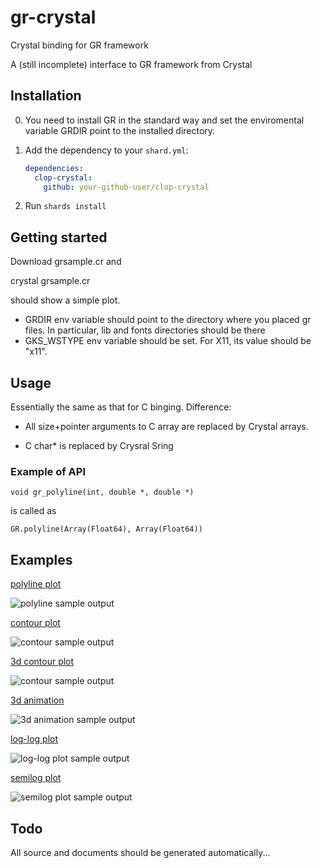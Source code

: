 # gr-crystal
Crystal binding for GR framework

A (still incomplete) interface to GR framework from Crystal


## Installation


0. You need to install GR in the standard way and set the enviromental variable GRDIR point to the installed directory.

1. Add the dependency to your `shard.yml`:

   ```yaml
   dependencies:
     clop-crystal:
       github: your-github-user/clop-crystal
   ```

2. Run `shards install`


## Getting started

Download grsample.cr and

   crystal grsample.cr

should show a simple plot.

* GRDIR env variable should point to the directory where you placed
  gr files. In particular,  lib and fonts directories should be there
* GKS_WSTYPE env variable should be set. For X11, its value should
  be "x11".
  

## Usage

Essentially the same as that for C binging. Difference:

* All size+pointer arguments to C array are replaced by  Crystal
  arrays.

* C char* is replaced by Crysral Sring

### Example of API

    void gr_polyline(int, double *, double *)


is called as


    GR.polyline(Array(Float64), Array(Float64))

## Examples

[polyline plot](./grsample.cr)

![polyline sample output](./images/grsample-sample.jpg)

[contour plot](./grcontour.cr)

![contour sample output](./images/grcontour-sample.jpg)

[3d contour plot](./grcontour3d.cr)

![contour sample output](./images/grcontour3d-sample.jpg)

[3d animation](./gr3drotate.cr)

![3d animation sample output](./images/gr3drotate.gif)

[log-log plot](./grloglogsample.cr)

![log-log plot sample output](./images/grloglogsample.jpg)

[semilog plot](./grsemilogsample.cr)

![semilog plot sample output](./images/grsemilogsample.jpg)



## Todo

All source and documents should be generated automatically...
